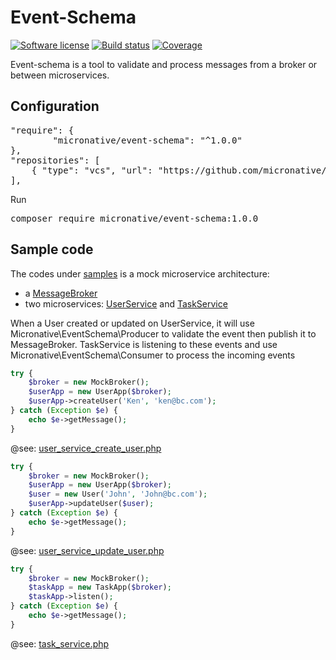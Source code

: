 # Event-Schema
[![Software license][ico-license]](README.md)
[![Build status][ico-travis]][link-travis]
[![Coverage][ico-codecov]][link-codecov]


[ico-license]: https://img.shields.io/github/license/nrk/predis.svg?style=flat-square
[ico-travis]: https://travis-ci.com/micronative/event-schema.svg?branch=master
[ico-codecov]: https://codecov.io/gh/micronative/event-schema/branch/master/graph/badge.svg

[link-codecov]: https://codecov.io/gh/micronative/event-schema
[link-travis]: https://travis-ci.com/github/micronative/event-schema

Event-schema is a tool to validate and process messages from a broker or between microservices.

## Configuration
<pre>
"require": {
        "micronative/event-schema": "^1.0.0"
},
"repositories": [
    { "type": "vcs", "url": "https://github.com/micronative/event-schema" }
],
</pre>

Run
<pre>
composer require micronative/event-schema:1.0.0
</pre>

## Sample code
The codes under [samples](./samples) is a mock microservice architecture:
- a [MessageBroker](./samples/MessageBroker)
- two microservices: [UserService](./samples/UserService) and [TaskService](./samples/TaskService)

When a User created or updated on UserService, it will use Micronative\EventSchema\Producer to validate the event then publish it to MessageBroker. TaskService is listening to these events and use Micronative\EventSchema\Consumer to process the incoming events
```php
try {
    $broker = new MockBroker();
    $userApp = new UserApp($broker);
    $userApp->createUser('Ken', 'ken@bc.com');
} catch (Exception $e) {
    echo $e->getMessage();
}
```
@see: [user_service_create_user.php](samples/user_service_create_user.php)

```php
try {
    $broker = new MockBroker();
    $userApp = new UserApp($broker);
    $user = new User('John', 'John@bc.com');
    $userApp->updateUser($user);
} catch (Exception $e) {
    echo $e->getMessage();
}
```
@see: [user_service_update_user.php](samples/user_service_update_user.php)

```php
try {
    $broker = new MockBroker();
    $taskApp = new TaskApp($broker);
    $taskApp->listen();
} catch (Exception $e) {
    echo $e->getMessage();
}
```
@see: [task_service.php](samples/task_service.php)
